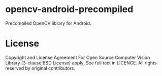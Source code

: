 # opencv-android-precompiled
Precompiled OpenCV library for Android.

# License
Copyright and License Agreement For Open Source Computer Vision Library (3-clause BSD License) apply. See full text in LICENCE. All rights reserved by original contributors.

